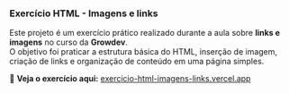### Exercício HTML - Imagens e links
Este projeto é um exercício prático realizado durante a aula sobre **links e imagens** no curso da **Growdev**.  
O objetivo foi praticar a estrutura básica do HTML, inserção de imagem, criação de links e organização de conteúdo em uma página simples.

🔗 **Veja o exercício aqui:** [exercicio-html-imagens-links.vercel.app](https://exercicio-html-imagens-links-59wynskl4.vercel.app)
